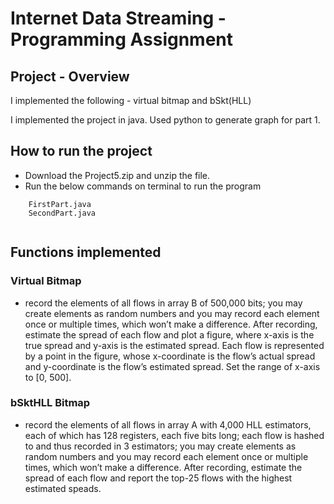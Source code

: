 # Internet Data Streaming - Programming Assignment

## Project - Overview

I implemented the following - virtual bitmap and bSkt(HLL)

I implemented the project in java. Used python to generate graph for part 1.

## How to run the project

- Download the Project5.zip and unzip the file.
- Run the below commands on terminal to run the program
````
    FirstPart.java
    SecondPart.java
````
````
````

## Functions implemented

### Virtual Bitmap
- record the elements of all flows in array B of 500,000 bits; you may create elements as random numbers and you may record each element once or multiple times, which won’t make a difference. After recording, estimate the spread of each flow and plot a figure, where x-axis is the true spread and y-axis is the estimated spread. Each flow is represented by a point in the figure, whose x-coordinate is the flow’s actual spread and y-coordinate is the flow’s estimated spread. Set the range of x-axis to [0, 500].

### bSktHLL Bitmap
- record the elements of all flows in array A with 4,000 HLL estimators, each of which has 128 registers, each five bits long; each flow is hashed to and thus recorded in 3 estimators; you may create elements as random numbers and you may record each element once or multiple times, which won’t make a difference. After recording, estimate the spread of each flow and report the top-25 flows with the highest estimated speads.

